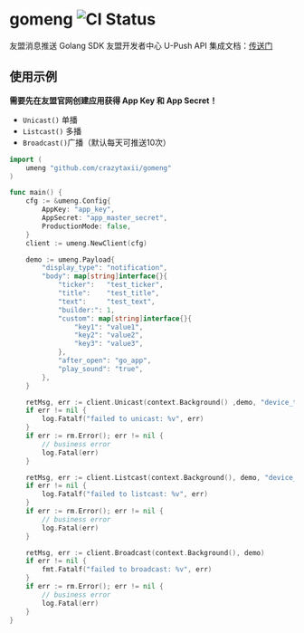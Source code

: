 # gomeng ![CI Status](https://github.com/crazytaxii/gomeng/actions/workflows/ci.yaml/badge.svg)

友盟消息推送 Golang SDK
友盟开发者中心 U-Push API 集成文档：[传送门](https://developer.umeng.com/docs/66632/detail/68343)

## 使用示例

**需要先在友盟官网创建应用获得 App Key 和 App Secret！**

- `Unicast()` 单播
- `Listcast()` 多播
- `Broadcast()`广播（默认每天可推送10次）

```go
import (
    umeng "github.com/crazytaxii/gomeng"
)

func main() {
    cfg := &umeng.Config{
        AppKey: "app_key",
        AppSecret: "app_master_secret",
        ProductionMode: false,
    }
    client := umeng.NewClient(cfg)

    demo := umeng.Payload{
        "display_type": "notification",
        "body": map[string]interface{}{
            "ticker":   "test_ticker",
            "title":    "test_title",
            "text":     "test_text",
            "builder:": 1,
            "custom": map[string]interface{}{
                "key1": "value1",
                "key2": "value2",
                "key3": "value3",
            },
            "after_open": "go_app",
            "play_sound": "true",
        },
    }

    retMsg, err := client.Unicast(context.Background() ,demo, "device_token")
    if err != nil {
        log.Fatalf("failed to unicast: %v", err)
    }
    if err := rm.Error(); err != nil {
        // business error
        log.Fatal(err)
    }

    retMsg, err := client.Listcast(context.Background(), demo, "device_token1", "device_token2", "device_token3")
    if err != nil {
        log.Fatalf("failed to listcast: %v", err)
    }
    if err := rm.Error(); err != nil {
        // business error
        log.Fatal(err)
    }

    retMsg, err := client.Broadcast(context.Background(), demo)
    if err != nil {
        fmt.Fatalf("failed to broadcast: %v", err)
    }
    if err := rm.Error(); err != nil {
        // business error
        log.Fatal(err)
    }
}
```
